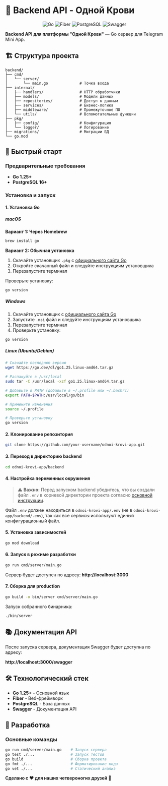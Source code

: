 # 🚀 Backend API - Одной Крови

<div align="center">

![Go](https://img.shields.io/badge/Go-1.25+-00ADD8?style=for-the-badge&logo=go) ![Fiber](https://img.shields.io/badge/Fiber-2.52+-000000?style=for-the-badge&logo=go&logoColor=white) ![PostgreSQL](https://img.shields.io/badge/PostgreSQL-16+-4169E1?style=for-the-badge&logo=postgresql&logoColor=white) ![Swagger](https://img.shields.io/badge/Swagger-API-85EA2D?style=for-the-badge&logo=swagger&logoColor=black)

</div>

**Backend API для платформы "Одной Крови"** — Go сервер для Telegram Mini App.

## 🏗️ Структура проекта

```
backend/
├── cmd/
│   └── server/
│       └── main.go              # Точка входа
├── internal/
│   ├── handlers/                # HTTP обработчики
│   ├── models/                  # Модели данных
│   ├── repositories/            # Доступ к данным
│   ├── services/                # Бизнес-логика
│   ├── middleware/              # Промежуточное ПО
│   └── utils/                   # Вспомогательные функции
├── pkg/
│   ├── config/                  # Конфигурация
│   └── logger/                  # Логирование
├── migrations/                  # Миграции БД
└── go.mod
```

## 🚀 Быстрый старт

### Предварительные требования

- **Go 1.25+**
- **PostgreSQL 16+**

### Установка и запуск

#### 1. Установка Go

##### macOS

**Вариант 1: Через Homebrew**
```bash
brew install go
```

**Вариант 2: Обычная установка**
1. Скачайте установщик `.pkg` с [официального сайта Go](https://go.dev/dl/)
2. Откройте скачанный файл и следуйте инструкциям установщика
3. Перезапустите терминал

Проверьте установку:
```bash
go version
```

##### Windows
1. Скачайте установщик с [официального сайта Go](https://go.dev/dl/)
2. Запустите `.msi` файл и следуйте инструкциям установщика
3. Перезапустите терминал
4. Проверьте установку:
```bash
go version
```

##### Linux (Ubuntu/Debian)
```bash
# Скачайте последнюю версию
wget https://go.dev/dl/go1.25.linux-amd64.tar.gz

# Распакуйте в /usr/local
sudo tar -C /usr/local -xzf go1.25.linux-amd64.tar.gz

# Добавьте в PATH (добавьте в ~/.profile или ~/.bashrc)
export PATH=$PATH:/usr/local/go/bin

# Примените изменения
source ~/.profile

# Проверьте установку
go version
```

#### 2. Клонирование репозитория

```bash
git clone https://github.com/your-username/odnoi-krovi-app.git
```

#### 3. Переход в директорию backend

```bash
cd odnoi-krovi-app/backend
```

#### 4. Настройка переменных окружения

> ⚠️ **Важно:** Перед запуском backend убедитесь, что вы создали файл `.env` в корневой директории проекта согласно [основной инструкции](../README.md#2-настройка-переменных-окружения).

Файл `.env` должен находиться в `odnoi-krovi-app/.env` (не в `odnoi-krovi-app/backend/.env`), так как все сервисы используют единый конфигурационный файл.

#### 5. Установка зависимостей

```bash
go mod download
```

#### 6. Запуск в режиме разработки

```bash
go run cmd/server/main.go
```

Сервер будет доступен по адресу: **http://localhost:3000**

#### 7. Сборка для production

```bash
go build -o bin/server cmd/server/main.go
```

Запуск собранного бинарника:
```bash
./bin/server
```

## 📚 Документация API

После запуска сервера, документация Swagger будет доступна по адресу:

**http://localhost:3000/swagger**

## 🛠️ Технологический стек

- **Go 1.25+** - Основной язык
- **Fiber** - Веб-фреймворк
- **PostgreSQL** - База данных
- **Swagger** - Документация API

## 🔧 Разработка

### Основные команды
```bash
go run cmd/server/main.go    # Запуск сервера
go test ./...                # Запуск тестов
go build                     # Сборка проекта
go fmt ./...                 # Форматирование кода
go vet ./...                 # Статический анализ
```

**Сделано с ❤️ для наших четвероногих друзей** 🐾